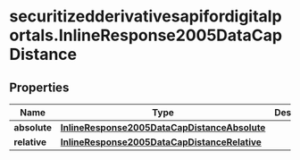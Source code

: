 # securitizedderivativesapifordigitalportals.InlineResponse2005DataCapDistance

## Properties

Name | Type | Description | Notes
------------ | ------------- | ------------- | -------------
**absolute** | [**InlineResponse2005DataCapDistanceAbsolute**](InlineResponse2005DataCapDistanceAbsolute.md) |  | [optional] 
**relative** | [**InlineResponse2005DataCapDistanceRelative**](InlineResponse2005DataCapDistanceRelative.md) |  | [optional] 


